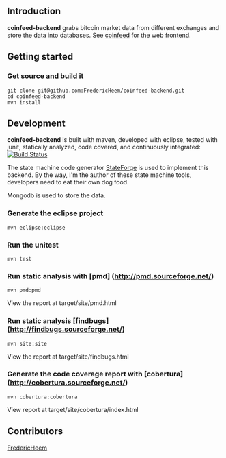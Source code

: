 ## Introduction
**coinfeed-backend** grabs bitcoin market data from different exchanges and store the data into databases.
See [coinfeed](https://github.com/FredericHeem/coinfeed) for the web frontend.

## Getting started
	
### Get source and build it

    git clone git@github.com:FredericHeem/coinfeed-backend.git
	cd coinfeed-backend
	mvn install	

## Development

**coinfeed-backend** is built with maven, developed with eclipse, tested with junit, statically analyzed, code covered, and continuously integrated: [![Build Status](https://travis-ci.org/FredericHeem/coinfeed-backend.png)](https://travis-ci.org/FredericHeem/coinfeed-backend)

The state machine code generator [StateForge](http://www.stateforge.com) is used to implement this backend. By the way, I'm the author of these state machine tools, developers need to eat their own dog food. 

Mongodb is used to store the data.


### Generate the eclipse project

    mvn eclipse:eclipse

### Run the unitest

    mvn test

### Run static analysis with [pmd] (http://pmd.sourceforge.net/)

    mvn pmd:pmd   
     
View the report at target/site/pmd.html

### Run static analysis [findbugs] (http://findbugs.sourceforge.net/)

    mvn site:site
    
View the report at target/site/findbugs.html    

### Generate the code coverage report with [cobertura] (http://cobertura.sourceforge.net/)

    mvn cobertura:cobertura
    
View report at target/site/cobertura/index.html 
	                                                         
## Contributors

[FredericHeem](https://github.com/FredericHeem)



	

	
	






